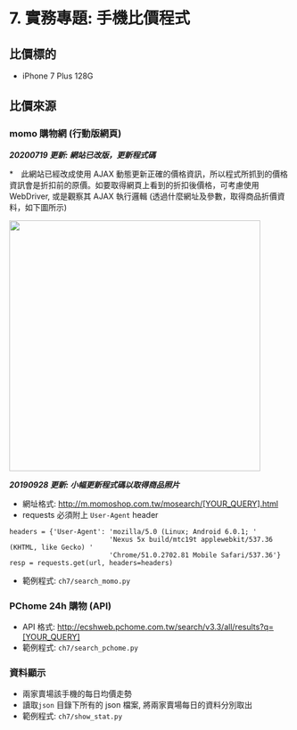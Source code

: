 # 7. 實務專題: 手機比價程式

## 比價標的

* iPhone 7 Plus 128G

## 比價來源

### momo 購物網 (行動版網頁)

***20200719 更新:  網站已改版，更新程式碼***

*　此網站已經改成使用 AJAX 動態更新正確的價格資訊，所以程式所抓到的價格資訊會是折扣前的原價。如要取得網頁上看到的折扣後價格，可考慮使用 WebDriver, 或是觀察其 AJAX 執行邏輯 (透過什麼網址及參數，取得商品折價資料，如下圖所示)

<img src="https://i.imgur.com/gB7IYCw.jpg" width="450"/>

***20190928 更新:  小幅更新程式碼以取得商品照片***

* 網址格式: http://m.momoshop.com.tw/mosearch/[YOUR_QUERY].html
* requests 必須附上 `User-Agent` header

```
headers = {'User-Agent': 'mozilla/5.0 (Linux; Android 6.0.1; '
                         'Nexus 5x build/mtc19t applewebkit/537.36 (KHTML, like Gecko) '
                         'Chrome/51.0.2702.81 Mobile Safari/537.36'}
resp = requests.get(url, headers=headers)
```

* 範例程式: `ch7/search_momo.py`

### PChome 24h 購物 (API)

* API 格式: http://ecshweb.pchome.com.tw/search/v3.3/all/results?q=[YOUR_QUERY]
* 範例程式: `ch7/search_pchome.py`

### 資料顯示

* 兩家賣場該手機的每日均價走勢
* 讀取`json` 目錄下所有的 json 檔案, 將兩家賣場每日的資料分別取出
* 範例程式: `ch7/show_stat.py`
